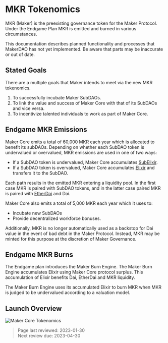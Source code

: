 # MKR Tokenomics

MKR (Maker) is the preexisting governance token for the Maker Protocol. Under the Endgame Plan MKR is emitted and burned in various circumstances. 

This documentation describes planned functionality and processes that MakerDAO has not yet implemented. Be aware that parts may be inaccurate or out of date.

## Stated Goals

There are a multiple goals that Maker intends to meet via the new MKR tokenomics.

1. To successfully incubate Maker SubDAOs.
2. To link the value and success of Maker Core with that of its SubDAOs and vice versa.
3. To incentivize talented individuals to work as part of Maker Core.

## Endgame MKR Emissions

Maker Core emits a total of 60,000 MKR each year which is allocated to benefit its subDAOs. Depending on whether each SubDAO token is undervalued or overvalued, MKR emissions are used in one of two ways:
* If a SubDAO token is undervalued, Maker Core accumulates [SubElixir](subelixir.md). 
* If a SubDAO token is overvalued, Maker Core accumulates [Elixir](elixir.md) and transfers it to the SubDAO. 

Each path results in the emitted MKR entering a liquidity pool. In the first case MKR is paired with SubDAO tokens, and in the latter case paired MKR is paired with [EtherDai](etherdai.md) and Dai.

Maker Core also emits a total of 5,000 MKR each year which it uses to:
* Incubate new SubDAOs
* Provide decentralized workforce bonuses.

Additionally, MKR is no longer automatically used as a backstop for Dai value in the event of bad debt in the Maker Protocol. Instead, MKR may be minted for this purpose at the discretion of Maker Governance.

## Endgame MKR Burns

The Endgame plan introduces the Maker Burn Engine. The Maker Burn Engine accumulates Elixir using Maker Core protocol surplus. This accumulation of Elixir benefits Dai, EtherDai and MKR liquidity.

The Maker Burn Engine uses its accumulated Elixir to burn MKR when MKR is judged to be undervalued according to a valuation model.

## Launch Overview

![Maker Core Tokenomics](../assets/images/core-tokenomics.png)

>Page last reviewed: 2023-01-30    
>Next review due: 2023-04-30   